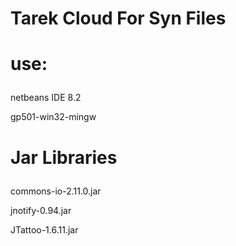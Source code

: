 # Tarek Cloud For Syn Files
# use:<p />
netbeans IDE 8.2
<p />
gp501-win32-mingw

# Jar Libraries<p />
commons-io-2.11.0.jar<p />
jnotify-0.94.jar<p />
JTattoo-1.6.11.jar<p />

